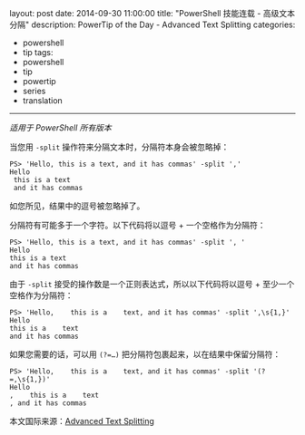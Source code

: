 layout: post
date: 2014-09-30 11:00:00
title: "PowerShell 技能连载 - 高级文本分隔"
description: PowerTip of the Day - Advanced Text Splitting
categories:
- powershell
- tip
tags:
- powershell
- tip
- powertip
- series
- translation
---
_适用于 PowerShell 所有版本_

当您用 `-split` 操作符来分隔文本时，分隔符本身会被忽略掉：

    PS> 'Hello, this is a text, and it has commas' -split ','
    Hello
     this is a text
     and it has commas

如您所见，结果中的逗号被忽略掉了。

分隔符有可能多于一个字符。以下代码将以逗号 + 一个空格作为分隔符：

    PS> 'Hello, this is a text, and it has commas' -split ', '
    Hello
    this is a text
    and it has commas 

由于 `-split` 接受的操作数是一个正则表达式，所以以下代码将以逗号 + 至少一个空格作为分隔符：

    PS> 'Hello,    this is a    text, and it has commas' -split ',\s{1,}'
    Hello
    this is a    text
    and it has commas 

如果您需要的话，可以用 `(?=…)` 把分隔符包裹起来，以在结果中保留分隔符：

    PS> 'Hello,    this is a    text, and it has commas' -split '(?=,\s{1,})'
    Hello
    ,    this is a    text
    , and it has commas

<!--more-->
本文国际来源：[Advanced Text Splitting](http://community.idera.com/powershell/powertips/b/tips/posts/advanced-text-splitting)
